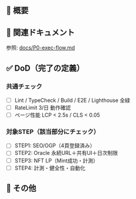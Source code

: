 ## 📝 概要
<!-- 変更内容を簡潔に記入 -->

## 🔗 関連ドキュメント
参照: [docs/P0-exec-flow.md](../docs/P0-exec-flow.md)

## ✅ DoD（完了の定義）

### 共通チェック
- [ ] Lint / TypeCheck / Build / E2E / Lighthouse 全緑
- [ ] RateLimit 3/日 動作確認
- [ ] ページ性能 LCP < 2.5s / CLS < 0.05

### 対象STEP（該当部分にチェック）
- [ ] STEP1: SEO/OGP（4頁登録済み）
- [ ] STEP2: Oracle 永続URL＋共有UI＋日次制限
- [ ] STEP3: NFT LP（Mint成功・計測）
- [ ] STEP4: 計測・健全性・自動化

## 💬 その他
<!-- 懸念点・次の課題など -->
